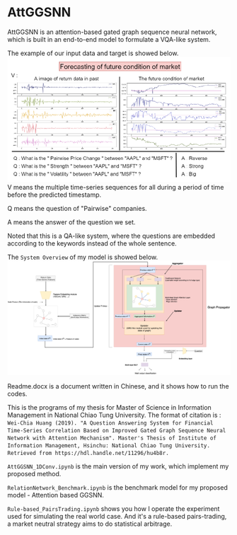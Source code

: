 # AttGGSNN
AttGGSNN is an attention-based gated graph sequence neural network, which is built in an end-to-end model to formulate a VQA-like system.

The example of our input data and target is showed below.
![image](https://github.com/tyc30827/AttGGSNN/blob/master/Example.PNG)
V means the multiple time-series sequences for all during a period of time before the predicted timestamp.

Q means the question of "Pairwise" companies.

A means the answer of the question we set.

Noted that this is a QA-like system, where the questions are embedded according to the keywords instead of the whole sentence.

The `System Overview` of my model is showed below.
![image](https://github.com/tyc30827/AttGGSNN/blob/master/SystemOverview_AttGGSNN.PNG)

Readme.docx is a document written in Chinese, and it shows how to run the codes.

This is the programs of my thesis for Master of Science in Information Management in National Chiao Tung University.
The format of citation is : `Wei-Chia Huang (2019). "A Question Answering System for Financial Time-Series Correlation Based on Improved Gated Graph Sequence Neural Network with Attention Mechanism". Master's Thesis of Institute of Information Management, Hsinchu: National Chiao Tung University. Retrieved from https://hdl.handle.net/11296/hu4b8r.`

`AttGGSNN_1DConv.ipynb` is the main version of my work, which implement my proposed method.

`RelationNetwork_Benchmark.ipynb` is the benchmark model for my proposed model - Attention based GGSNN.

`Rule-based_PairsTrading.ipynb` shows you how I operate the experiment used for simulating the real world case. And it's a rule-based pairs-trading, a market neutral strategy aims to do statistical arbitrage.
